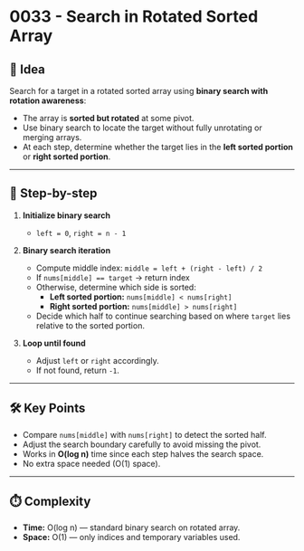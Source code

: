 # 0033 - Search in Rotated Sorted Array

## 🧠 Idea

Search for a target in a rotated sorted array using **binary search with rotation awareness**:

- The array is **sorted but rotated** at some pivot.
- Use binary search to locate the target without fully unrotating or merging arrays.
- At each step, determine whether the target lies in the **left sorted portion** or **right sorted portion**.

---

## 🔁 Step-by-step

1. **Initialize binary search**  
   - `left = 0`, `right = n - 1`  

2. **Binary search iteration**  
   - Compute middle index: `middle = left + (right - left) / 2`
   - If `nums[middle] == target` → return index
   - Otherwise, determine which side is sorted:
     - **Left sorted portion:** `nums[middle] < nums[right]`
     - **Right sorted portion:** `nums[middle] > nums[right]`
   - Decide which half to continue searching based on where `target` lies relative to the sorted portion.

3. **Loop until found**  
   - Adjust `left` or `right` accordingly.
   - If not found, return `-1`.

---

## 🛠️ Key Points

- Compare `nums[middle]` with `nums[right]` to detect the sorted half.
- Adjust the search boundary carefully to avoid missing the pivot.
- Works in **O(log n)** time since each step halves the search space.
- No extra space needed (O(1) space).

---

## ⏱️ Complexity

- **Time:** O(log n) — standard binary search on rotated array.  
- **Space:** O(1) — only indices and temporary variables used.
